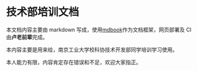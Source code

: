 # 技术部培训文档

本文档内容主要由 markdown 写成，使用[mdbook](https://rust-lang.github.io/mdBook/)作为文档框架，网页部署及 CI 由**卢老前辈**完成。

本内容主要是用来给，南京工业大学校科协技术开发部同学培训学习使用。

本人能力有限，内容肯定存在错误和不足，欢迎大家指正。
